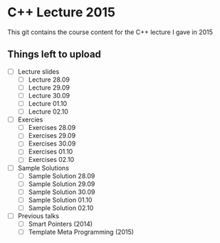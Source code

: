 # C++ Lecture 2015

This git contains the course content for the C++ lecture I gave in 2015

## Things left to upload

 - [ ] Lecture slides
   - [ ] Lecture 28.09
   - [ ] Lecture 29.09
   - [ ] Lecture 30.09
   - [ ] Lecture 01.10
   - [ ] Lecture 02.10

 - [ ] Exercies
   - [ ] Exercises 28.09
   - [ ] Exercises 29.09
   - [ ] Exercises 30.09
   - [ ] Exercises 01.10
   - [ ] Exercises 02.10

 - [ ] Sample Solutions
   - [ ] Sample Solution 28.09
   - [ ] Sample Solution 29.09
   - [ ] Sample Solution 30.09
   - [ ] Sample Solution 01.10
   - [ ] Sample Solution 02.10

 - [ ] Previous talks
   - [ ] Smart Pointers (2014)
   - [ ] Template Meta Programming (2015)
